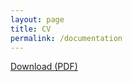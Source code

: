 ```yaml
---
layout: page
title: CV
permalink: /documentation
---
```


[Download (PDF)](https://github.com/jeremysutherland/jeremysutherland.github.io/blob/338f81923c2ada0fce562255126ff7717ae0f7d5/assets/docs/Jeremy-Sutherland-CV.pdf)
